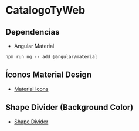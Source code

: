 # CatalogoTyWeb



## Dependencias

* Angular Material

```
npm run ng -- add @angular/material
```

## Íconos Material Design

* [Material Icons](https://fonts.google.com/icons)


## Shape Divider (Background Color)

* [Shape Divider](https://www.shapedivider.app/)